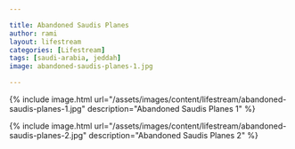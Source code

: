 ```yaml
---

title: Abandoned Saudis Planes
author: rami
layout: lifestream 
categories: [Lifestream]
tags: [saudi-arabia, jeddah]
image: abandoned-saudis-planes-1.jpg

---
```


{% include image.html url="/assets/images/content/lifestream/abandoned-saudis-planes-1.jpg" description="Abandoned Saudis Planes 1" %}

{% include image.html url="/assets/images/content/lifestream/abandoned-saudis-planes-2.jpg" description="Abandoned Saudis Planes 2" %}
